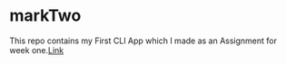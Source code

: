 # markTwo
 This repo contains my First CLI App which I made as an Assignment for week one.[Link](https://repl.it/@vinamrajain1/firstCLIApp?embed=1&output=1#index.js)
